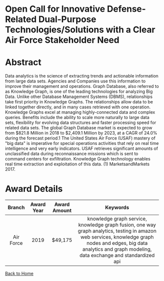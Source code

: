 
Open Call for Innovative Defense-Related Dual-Purpose Technologies/Solutions with a Clear Air Force Stakeholder Need
====================================================================================================================

# Abstract


Data analytics is the science of extracting trends and actionable information from large data sets. Agencies and Companies use this information to improve their management and operations. Graph Database, also referred to as Knowledge Graph, is one of the leading technologies for analyzing Big Data. Unlike other Database Management Systems (DBMS), relationships take first priority in Knowledge Graphs. The relationships allow data to be linked together directly, and in many cases retrieved with one operation. Knowledge Graphs excel at managing highly-connected data and complex queries. Benefits include the ability to scale more naturally to large data sets, flexibility for evolving data structures and faster processing speed for related data sets. The global Graph Database market is expected to grow from $821.8 Million in 2018 to $2,409.1 Million by 2023, at a CAGR of 24.0% during the forecast period.1 The United States Air Force (USAF) mastery of "big data" is imperative for special operations activities that rely on real time intelligence and very early indicators. USAF retrieves significant amounts of unclassified data during reconnaissance missions which is sent to command centers for exfiltration. Knowledge Graph technology enables real time extraction and exploitation of this data. (1) MarketsandMarkets 2017.  

# Award Details

|Branch|Award Year|Award Amount|Keywords|
| :---: | :---: | :---: | :---: |
|Air Force|2019|$49,175|knowledge graph service, knowledge graph fusion, one way graph analytics, testing in amazon web services, knowledge graph nodes and edges, big data analytics and graph modeling, data exchange and standardized api|
  
  


[Back to Home](https://github.com/chrischow/dod_sbir_awards#1486)